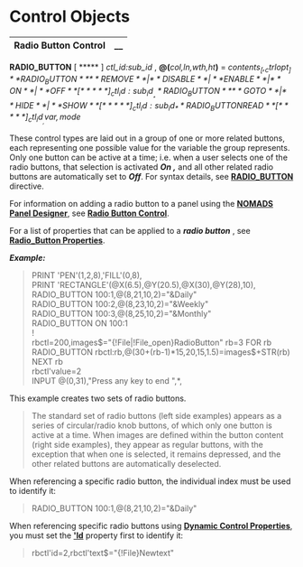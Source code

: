 # Control Objects

**Radio Button Control** |  **__**  
---|---  
  
**RADIO_BUTTON** [ ***** ] _ctl_id:sub_id_ , **@(**_col,ln,wth,ht_**)** = _contents$_ [, _ctrlopt_ ]   
**RADIO_BUTTON** { **REMOVE** | **DISABLE** | **ENABLE** | **ON** | **OFF** } [ ***** ] _ctl_id:sub_id_ _  
_**RADIO_BUTTON** { **GOTO** | **HIDE** | **SHOW** } [ ***** ] _ctl_id:sub_id_  
**RADIO_BUTTON READ** [ ***** ] _ctl_id_ _, var, mode$_

These control types are laid out in a group of one or more related buttons, each representing one possible value for the variable the group represents. Only one button can be active at a time; i.e. when a user selects one of the radio buttons, that selection is activated **_On_ _,_** and all other related radio buttons are automatically set to **_Off_**. For syntax details, see **[RADIO_BUTTON](../../../directives/radio_button.md)** directive.

For information on adding a radio button to a panel using the **[NOMADS Panel Designer](../../../NOMADS%20Graphical%20Application/Panel%20Designer/Introduction.md)**, see **[Radio Button Control](../../../NOMADS%20Graphical%20Application/Creating%20Panel%20Controls/Radio%20Button%20Control/Overview.md)**.

For a list of properties that can be applied to a **_radio button_** , see **[Radio_Button Properties](../../../control_object_properties/radiobutton_properties.md)**.

**_Example:_**

> PRINT 'PEN'(1,2,8),'FILL'(0,8),   
>  PRINT 'RECTANGLE'(@X(6.5),@Y(20.5),@X(30),@Y(28),10),   
>  RADIO_BUTTON 100:1,@(8,21,10,2)="&Daily"   
>  RADIO_BUTTON 100:2,@(8,23,10,2)="&Weekly"   
>  RADIO_BUTTON 100:3,@(8,25,10,2)="&Monthly"   
>  RADIO_BUTTON ON 100:1   
>  !   
> rbctl=200,images$="{!File|!File_open}RadioButton"   
> rb=3   
>  FOR rb   
>  RADIO_BUTTON rbctl:rb,@(30+(rb-1)*15,20,15,1.5)=images$+STR(rb)   
>  NEXT rb   
> rbctl'value=2   
>  INPUT @(0,31),"Press any key to end ",*,

This example creates two sets of radio buttons.

> The standard set of radio buttons (left side examples) appears as a series of circular/radio knob buttons, of which only one button is active at a time. When images are defined within the button content (right side examples), they appear as regular buttons, with the exception that when one is selected, it remains depressed, and the other related buttons are automatically deselected.

When referencing a specific radio button, the individual index must be used to identify it:

> RADIO_BUTTON 100:1,@(8,21,10,2)="&Daily"

When referencing specific radio buttons using **[Dynamic Control Properties](../Introduction.htm#dynamic)**, you must set the **['Id](../../../properties/id.md)** property first to identify it:

> rbctl'id=2,rbctl'text$="{!File}Newtext"
